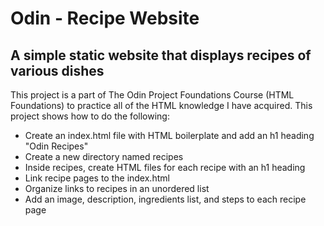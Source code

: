 # Odin - Recipe Website

## A simple static website that displays recipes of various dishes

This project is a part of The Odin Project Foundations Course (HTML Foundations) to practice all of the HTML knowledge I have acquired. This project shows how to do the following:
 
 * Create an index.html file with HTML boilerplate and add an h1 heading "Odin Recipes"
 * Create a new directory named recipes
 * Inside recipes, create HTML files for each recipe with an h1 heading
 * Link recipe pages to the index.html
 * Organize links to recipes in an unordered list
 * Add an image, description, ingredients list, and steps to each recipe page
